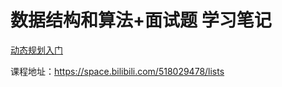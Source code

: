 # 数据结构和算法+面试题 学习笔记

[动态规划入门](dynamic-programming.md)

课程地址：https://space.bilibili.com/518029478/lists
